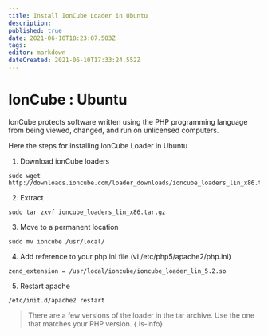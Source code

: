 ```yaml
---
title: Install IonCube Loader in Ubuntu
description: 
published: true
date: 2021-06-10T18:23:07.503Z
tags: 
editor: markdown
dateCreated: 2021-06-10T17:33:24.552Z
---
```


# IonCube : Ubuntu

IonCube protects software written using the PHP programming language from being viewed, changed, and run on unlicensed computers.

Here the steps for installing IonCube Loader in Ubuntu

1. Download ionCube loaders

```
sudo wget http://downloads.ioncube.com/loader_downloads/ioncube_loaders_lin_x86.tar.gz
```

2. Extract

```
sudo tar zxvf ioncube_loaders_lin_x86.tar.gz
```

3. Move to a permanent location

```
sudo mv ioncube /usr/local/
```

4. Add reference to your php.ini file (vi /etc/php5/apache2/php.ini)

```
zend_extension = /usr/local/ioncube/ioncube_loader_lin_5.2.so
```

5. Restart apache

```
/etc/init.d/apache2 restart
```

> There are a few versions of the loader in the tar archive. Use the one that matches your PHP version.
{.is-info}



